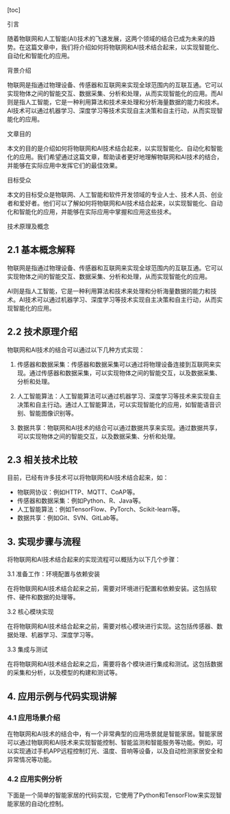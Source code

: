 
[toc]                    
                
                
引言

随着物联网和人工智能(AI)技术的飞速发展，这两个领域的结合已成为未来的趋势。在这篇文章中，我们将介绍如何将物联网和AI技术结合起来，以实现智能化、自动化和智能化的应用。

背景介绍

物联网是指通过物理设备、传感器和互联网来实现全球范围内的互联互通。它可以实现物体之间的智能交互、数据采集、分析和处理，从而实现智能化的应用。而AI则是指人工智能，它是一种利用算法和技术来处理和分析海量数据的能力和技术。AI技术可以通过机器学习、深度学习等技术实现自主决策和自主行动，从而实现智能化的应用。

文章目的

本文的目的是介绍如何将物联网和AI技术结合起来，以实现智能化、自动化和智能化的应用。我们希望通过这篇文章，帮助读者更好地理解物联网和AI技术的结合，并能够在实际应用中发挥它们的最佳效果。

目标受众

本文的目标受众是物联网、人工智能和软件开发领域的专业人士、技术人员、创业者和爱好者。他们可以了解如何将物联网和AI技术结合起来，以实现智能化、自动化和智能化的应用，并能够在实际应用中掌握和应用这些技术。

技术原理及概念

## 2.1 基本概念解释

物联网是指通过物理设备、传感器和互联网来实现全球范围内的互联互通。它可以实现物体之间的智能交互、数据采集、分析和处理，从而实现智能化的应用。

AI则是指人工智能，它是一种利用算法和技术来处理和分析海量数据的能力和技术。AI技术可以通过机器学习、深度学习等技术实现自主决策和自主行动，从而实现智能化的应用。

## 2.2 技术原理介绍

物联网和AI技术的结合可以通过以下几种方式实现：

1. 传感器和数据采集：传感器和数据采集可以通过将物理设备连接到互联网来实现。通过传感器和数据采集，可以实现物体之间的智能交互，以及数据采集、分析和处理。

2. 人工智能算法：人工智能算法可以通过机器学习、深度学习等技术来实现自主决策和自主行动。通过人工智能算法，可以实现智能化的应用，如智能语音识别、智能图像识别等。

3. 数据共享：物联网和AI技术的结合可以通过数据共享来实现。通过数据共享，可以实现物体之间的智能交互，以及数据采集、分析和处理。

## 2.3 相关技术比较

目前，已经有许多技术可以将物联网和AI技术结合起来，如：

- 物联网协议：例如HTTP、MQTT、CoAP等。
- 传感器和数据采集：例如Python、R、Java等。
- 人工智能算法：例如TensorFlow、PyTorch、Scikit-learn等。
- 数据共享：例如Git、SVN、GitLab等。

## 3. 实现步骤与流程

将物联网和AI技术结合起来的实现流程可以概括为以下几个步骤：

3.1 准备工作：环境配置与依赖安装

在将物联网和AI技术结合起来之前，需要对环境进行配置和依赖安装。这包括软件、硬件和数据的处理等。

3.2 核心模块实现

在将物联网和AI技术结合起来之前，需要对核心模块进行实现。这包括传感器、数据处理、机器学习、深度学习等。

3.3 集成与测试

在将物联网和AI技术结合起来之后，需要将各个模块进行集成和测试。这包括数据的采集和分析，以及模型的构建和测试等。

## 4. 应用示例与代码实现讲解

### 4.1 应用场景介绍

在物联网和AI技术的结合中，有一个非常典型的应用场景就是智能家居。智能家居可以通过物联网和AI技术来实现智能控制、智能监测和智能服务等功能。例如，可以实现通过手机APP远程控制灯光、温度、音响等设备，以及自动检测家居安全和异常情况等功能。

### 4.2 应用实例分析

下面是一个简单的智能家居的代码实现，它使用了Python和TensorFlow来实现智能家居的自动化控制。

